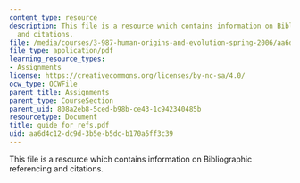 ```yaml
---
content_type: resource
description: This file is a resource which contains information on Bibliographic referencing
  and citations.
file: /media/courses/3-987-human-origins-and-evolution-spring-2006/aa6d4c12dc9d3b5eb5dcb170a5ff3c39_guide_for_refs.pdf
file_type: application/pdf
learning_resource_types:
- Assignments
license: https://creativecommons.org/licenses/by-nc-sa/4.0/
ocw_type: OCWFile
parent_title: Assignments
parent_type: CourseSection
parent_uid: 808a2eb8-5ced-b98b-ce43-1c942340485b
resourcetype: Document
title: guide_for_refs.pdf
uid: aa6d4c12-dc9d-3b5e-b5dc-b170a5ff3c39
---
```

This file is a resource which contains information on Bibliographic referencing and citations.